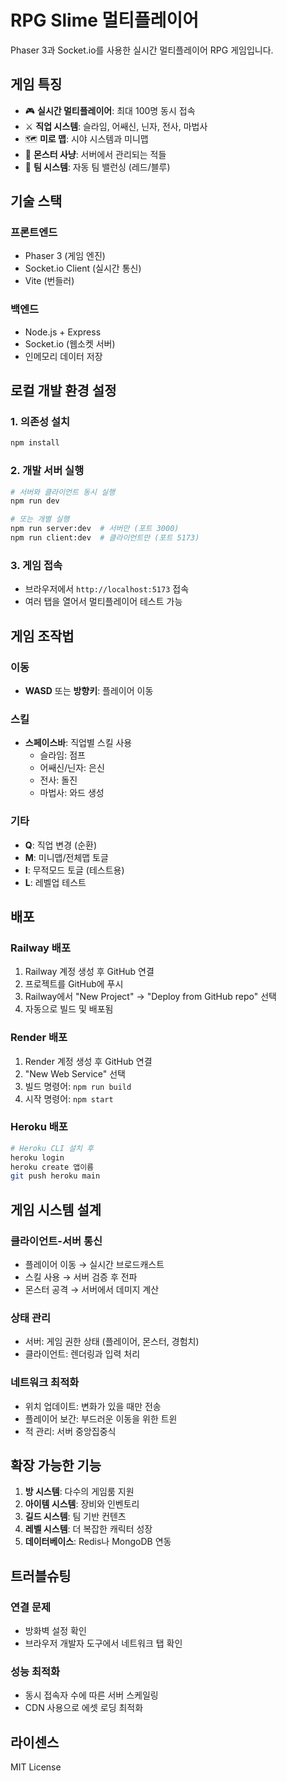 # RPG Slime 멀티플레이어

Phaser 3과 Socket.io를 사용한 실시간 멀티플레이어 RPG 게임입니다.

## 게임 특징

- 🎮 **실시간 멀티플레이어**: 최대 100명 동시 접속
- ⚔️ **직업 시스템**: 슬라임, 어쌔신, 닌자, 전사, 마법사
- 🗺️ **미로 맵**: 시야 시스템과 미니맵
- 👾 **몬스터 사냥**: 서버에서 관리되는 적들
- 🔄 **팀 시스템**: 자동 팀 밸런싱 (레드/블루)

## 기술 스택

### 프론트엔드
- Phaser 3 (게임 엔진)
- Socket.io Client (실시간 통신)
- Vite (번들러)

### 백엔드
- Node.js + Express
- Socket.io (웹소켓 서버)
- 인메모리 데이터 저장

## 로컬 개발 환경 설정

### 1. 의존성 설치
```bash
npm install
```

### 2. 개발 서버 실행
```bash
# 서버와 클라이언트 동시 실행
npm run dev

# 또는 개별 실행
npm run server:dev  # 서버만 (포트 3000)
npm run client:dev  # 클라이언트만 (포트 5173)
```

### 3. 게임 접속
- 브라우저에서 `http://localhost:5173` 접속
- 여러 탭을 열어서 멀티플레이어 테스트 가능

## 게임 조작법

### 이동
- **WASD** 또는 **방향키**: 플레이어 이동

### 스킬
- **스페이스바**: 직업별 스킬 사용
  - 슬라임: 점프
  - 어쌔신/닌자: 은신
  - 전사: 돌진
  - 마법사: 와드 생성

### 기타
- **Q**: 직업 변경 (순환)
- **M**: 미니맵/전체맵 토글
- **I**: 무적모드 토글 (테스트용)
- **L**: 레벨업 테스트

## 배포

### Railway 배포
1. Railway 계정 생성 후 GitHub 연결
2. 프로젝트를 GitHub에 푸시
3. Railway에서 "New Project" → "Deploy from GitHub repo" 선택
4. 자동으로 빌드 및 배포됨

### Render 배포
1. Render 계정 생성 후 GitHub 연결
2. "New Web Service" 선택
3. 빌드 명령어: `npm run build`
4. 시작 명령어: `npm start`

### Heroku 배포
```bash
# Heroku CLI 설치 후
heroku login
heroku create 앱이름
git push heroku main
```

## 게임 시스템 설계

### 클라이언트-서버 통신
- 플레이어 이동 → 실시간 브로드캐스트
- 스킬 사용 → 서버 검증 후 전파
- 몬스터 공격 → 서버에서 데미지 계산

### 상태 관리
- 서버: 게임 권한 상태 (플레이어, 몬스터, 경험치)
- 클라이언트: 렌더링과 입력 처리

### 네트워크 최적화
- 위치 업데이트: 변화가 있을 때만 전송
- 플레이어 보간: 부드러운 이동을 위한 트윈
- 적 관리: 서버 중앙집중식

## 확장 가능한 기능

1. **방 시스템**: 다수의 게임룸 지원
2. **아이템 시스템**: 장비와 인벤토리
3. **길드 시스템**: 팀 기반 컨텐츠
4. **레벨 시스템**: 더 복잡한 캐릭터 성장
5. **데이터베이스**: Redis나 MongoDB 연동

## 트러블슈팅

### 연결 문제
- 방화벽 설정 확인
- 브라우저 개발자 도구에서 네트워크 탭 확인

### 성능 최적화
- 동시 접속자 수에 따른 서버 스케일링
- CDN 사용으로 에셋 로딩 최적화

## 라이센스

MIT License